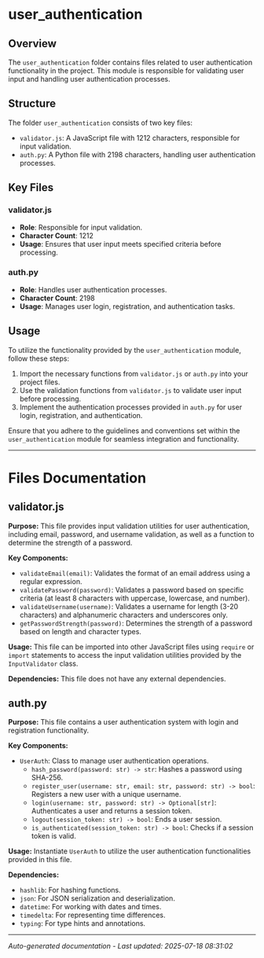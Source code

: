 # user_authentication

## Overview
The `user_authentication` folder contains files related to user authentication functionality in the project. This module is responsible for validating user input and handling user authentication processes.

## Structure
The folder `user_authentication` consists of two key files:
- `validator.js`: A JavaScript file with 1212 characters, responsible for input validation.
- `auth.py`: A Python file with 2198 characters, handling user authentication processes.

## Key Files
### validator.js
- **Role**: Responsible for input validation.
- **Character Count**: 1212
- **Usage**: Ensures that user input meets specified criteria before processing.

### auth.py
- **Role**: Handles user authentication processes.
- **Character Count**: 2198
- **Usage**: Manages user login, registration, and authentication tasks.

## Usage
To utilize the functionality provided by the `user_authentication` module, follow these steps:
1. Import the necessary functions from `validator.js` or `auth.py` into your project files.
2. Use the validation functions from `validator.js` to validate user input before processing.
3. Implement the authentication processes provided in `auth.py` for user login, registration, and authentication.

Ensure that you adhere to the guidelines and conventions set within the `user_authentication` module for seamless integration and functionality.

---

# Files Documentation

## validator.js

**Purpose:** This file provides input validation utilities for user authentication, including email, password, and username validation, as well as a function to determine the strength of a password.

**Key Components:**
- `validateEmail(email)`: Validates the format of an email address using a regular expression.
- `validatePassword(password)`: Validates a password based on specific criteria (at least 8 characters with uppercase, lowercase, and number).
- `validateUsername(username)`: Validates a username for length (3-20 characters) and alphanumeric characters and underscores only.
- `getPasswordStrength(password)`: Determines the strength of a password based on length and character types.

**Usage:** This file can be imported into other JavaScript files using `require` or `import` statements to access the input validation utilities provided by the `InputValidator` class.

**Dependencies:** This file does not have any external dependencies.

## auth.py

**Purpose:** This file contains a user authentication system with login and registration functionality.

**Key Components:**
- `UserAuth`: Class to manage user authentication operations.
  - `hash_password(password: str) -> str`: Hashes a password using SHA-256.
  - `register_user(username: str, email: str, password: str) -> bool`: Registers a new user with a unique username.
  - `login(username: str, password: str) -> Optional[str]`: Authenticates a user and returns a session token.
  - `logout(session_token: str) -> bool`: Ends a user session.
  - `is_authenticated(session_token: str) -> bool`: Checks if a session token is valid.

**Usage:** Instantiate `UserAuth` to utilize the user authentication functionalities provided in this file.

**Dependencies:**
- `hashlib`: For hashing functions.
- `json`: For JSON serialization and deserialization.
- `datetime`: For working with dates and times.
- `timedelta`: For representing time differences.
- `typing`: For type hints and annotations.

---
*Auto-generated documentation - Last updated: 2025-07-18 08:31:02*
